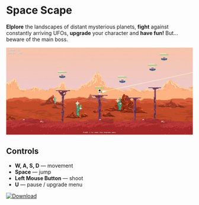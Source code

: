 # Space Scape

<b>Elplore</b> the landscapes of distant mysterious planets, <b>fight</b> against constantly arriving UFOs, <b>upgrade</b> your character and <b>have fun!</b> But... beware of the main boss.

![Скриншот 1](https://github.com/kuragaa/Pacman_Console/blob/main/screens/Screen1.jpg)

## Controls

- <b>W, A, S, D</b> — movement
- <b>Space</b> — jump
- <b>Left Mouse Button</b> — shoot
- <b>U</b> — pause / upgrade menu

[![Download](https://img.shields.io/badge/download-game-green.svg)](https://github.com/kuragaa/Pacman_Console/releases/download/v1.0.0/setup.py)
